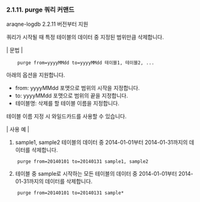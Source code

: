 ### 2.1.11. purge 쿼리 커맨드

araqne-logdb 2.2.11 버전부터 지원

쿼리가 시작될 때 특정 테이블의 데이터 중 지정된 범위만큼 삭제합니다.

\| 문법 \|

~~~~
	purge from=yyyyMMdd to=yyyyMMdd 테이블1, 테이블2, ...
~~~~

아래의 옵션을 지원합니다.

* from: yyyyMMdd 포맷으로 범위의 시작을 지정합니다.
* to: yyyyMMdd 포맷으로 범위의 끝을 지정합니다.
* 테이블명: 삭제를 할 테이블 이름을 지정합니다.

테이블 이름 지정 시 와일드카드를 사용할 수 있습니다.

\| 사용 예 \|

1) sample1, sample2 테이블의 데이터 중 2014-01-01부터 2014-01-31까지의 데이터를 삭제합니다.

~~~
	purge from=20140101 to=20140131 sample1, sample2
~~~

2) 테이블 중 sample로 시작하는 모든 테이블의 데이터 중 2014-01-01부터 2014-01-31까지의 데이터를 삭제합니다.

~~~
	purge from=20140101 to=20140131 sample*
~~~

